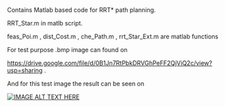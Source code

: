Contains Matlab based code for RRT* path planning.

RRT_Star.m in matlb script.


feas_Poi.m , dist_Cost.m , che_Path.m , rrt_Star_Ext.m are matlab functions

For test purpose .bmp image can found on

https://drive.google.com/file/d/0B1Jn7RtPbkDRVGhPeFF2QjViQ2c/view?usp=sharing . 

And for this test image the result can be seen on

[![IMAGE ALT TEXT HERE](http://img.youtube.com/vi/E_MC7vWb62A/0.jpg)](https://www.youtube.com/watch?v=E_MC7vWb62A)




